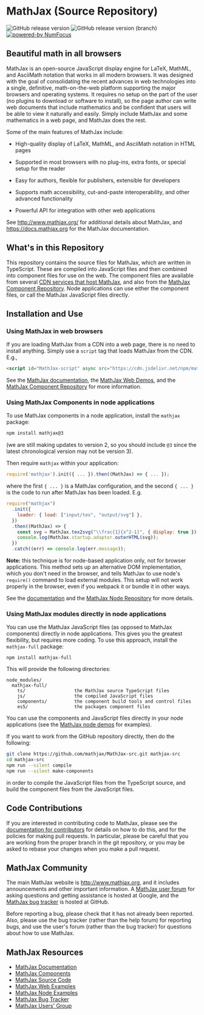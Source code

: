 # MathJax (Source Repository)

<img class="shield" alt="GitHub release version" src="https://img.shields.io/github/v/release/mathjax/MathJax-src.svg?sort=semver"> <img class="shield" alt="GitHub release version (branch)" src="https://img.shields.io/github/package-json/v/mathjax/MathJax/legacy-v2.svg?label=release-v2"> <a class="reference external image-reference" href="http://www.numfocus.org"><img alt="powered-by NumFocus" src="https://img.shields.io/badge/powered%20by-NumFOCUS-orange.svg?style=flat&amp;amp;colorA=E1523D&amp;amp;colorB=007D8A"></a>

## Beautiful math in all browsers

MathJax is an open-source JavaScript display engine for LaTeX, MathML,
and AsciiMath notation that works in all modern browsers. It was
designed with the goal of consolidating the recent advances in web
technologies into a single, definitive, math-on-the-web platform
supporting the major browsers and operating systems. It requires no
setup on the part of the user (no plugins to download or software to
install), so the page author can write web documents that include
mathematics and be confident that users will be able to view it
naturally and easily. Simply include MathJax and some mathematics in
a web page, and MathJax does the rest.

Some of the main features of MathJax include:

- High-quality display of LaTeX, MathML, and AsciiMath notation in HTML pages

- Supported in most browsers with no plug-ins, extra fonts, or special
  setup for the reader

- Easy for authors, flexible for publishers, extensible for developers

- Supports math accessibility, cut-and-paste interoperability, and other
  advanced functionality

- Powerful API for integration with other web applications

See <http://www.mathjax.org/> for additional details about MathJax,
and <https://docs.mathjax.org> for the MathJax documentation.

## What's in this Repository

This repository contains the source files for MathJax, which are
written in TypeScript. These are compiled into JavaScript files and
then combined into component files for use on the web. The component
files are available from several [CDN services that host
MathJax](https://docs.mathjax.org/en/latest/web/start.html#using-mathjax-from-a-content-delivery-network-cdn),
and also from the [MathJax Component
Repository](https://github.com/mathjax/MathJax). Node applications
can use either the component files, or call the MathJax JavaScript
files directly.

## Installation and Use

### Using MathJax in web browsers

If you are loading MathJax from a CDN into a web page, there is no
need to install anything. Simply use a `script` tag that loads
MathJax from the CDN. E.g.,

```html
<script id="MathJax-script" async src="https://cdn.jsdelivr.net/npm/mathjax@3/es6/tex-mml-chtml.js"></script>
```

See the [MathJax
documentation](https://docs.mathjax.org/en/latest/index.html#browser-components),
the [MathJax Web Demos](https://github.com/mathjax/MathJax-demos-web),
and the [MathJax Component
Repository](https://github.com/mathjax/MathJax-demos-web) for more information.

### Using MathJax Components in node applications

To use MathJax components in a node application, install the `mathjax` package:

```bash
npm install mathjax@3
```

(we are still making updates to version 2, so you should include `@3`
since the latest chronological version may not be version 3).

Then require `mathjax` within your application:

```javascript
require('mathjax').init({ ... }).then((MathJax) => { ... });
```

where the first `{ ... }` is a MathJax configuration, and the second
`{ ... }` is the code to run after MathJax has been loaded. E.g.

```javascript
require("mathjax")
  .init({
    loader: { load: ["input/tex", "output/svg"] },
  })
  .then((MathJax) => {
    const svg = MathJax.tex2svg("\\frac{1}{x^2-1}", { display: true });
    console.log(MathJax.startup.adaptor.outerHTML(svg));
  })
  .catch((err) => console.log(err.message));
```

**Note:** this technique is for node-based application only, not for
browser applications. This method sets up an alternative DOM
implementation, which you don't need in the browser, and tells MathJax
to use node's `require()` command to load external modules. This
setup will not work properly in the browser, even if you webpack it or
bundle it in other ways.

See the
[documentation](https://docs.mathjax.org/en/latest/index.html#server-nodejs)
and the [MathJax Node
Repository](https://github.com/mathjax/MathJax-demos-node) for more details.

### Using MathJax modules directly in node applications

You can use the MathJax JavaScript files (as opposed to MathJax
components) directly in node applications. This gives you the
greatest flexibility, but requires more coding. To use this approach,
install the `mathjax-full` package:

    npm install mathjax-full

This will provide the following directories:

    node_modules/
      mathjax-full/
        ts/                  the MathJax source TypeScript files
        js/                  the compiled JavaScript files
        components/          the component build tools and control files
        es5/                 the packages component files

You can use the components and JavaScript files directly in your node
applications (see the [MathJax node
demos](https://github.com/mathjax/MathJax-demos-node) for examples).

If you want to work from the GitHub repository directly, then do the following:

```bash
git clone https://github.com/mathjax/MathJax-src.git mathjax-src
cd mathjax-src
npm run --silent compile
npm run --silent make-components
```

in order to compile the JavaScript files from the TypeScript source,
and build the component files from the JavaScript files.

## Code Contributions

If you are interested in contributing code to MathJax, please see the
[documentation for contributors](CONTRIBUTING.md) for details on how
to do this, and for the policies for making pull requests. In
particular, please be careful that you are working from the proper
branch in the git repository, or you may be asked to rebase your
changes when you make a pull request.

## MathJax Community

The main MathJax website is <http://www.mathjax.org>, and it includes
announcements and other important information. A [MathJax user
forum](http://groups.google.com/group/mathjax-users) for asking
questions and getting assistance is hosted at Google, and the [MathJax
bug tracker](https://github.com/mathjax/MathJax/issues) is hosted
at GitHub.

Before reporting a bug, please check that it has not already been
reported. Also, please use the bug tracker (rather than the help
forum) for reporting bugs, and use the user's forum (rather than the
bug tracker) for questions about how to use MathJax.

## MathJax Resources

- [MathJax Documentation](https://docs.mathjax.org)
- [MathJax Components](https://github.com/mathjax/MathJax)
- [MathJax Source Code](https://github.com/mathjax/MathJax-src)
- [MathJax Web Examples](https://github.com/mathjax/MathJax-demos-web)
- [MathJax Node Examples](https://github.com/mathjax/MathJax-demos-node)
- [MathJax Bug Tracker](https://github.com/mathjax/MathJax/issues)
- [MathJax Users' Group](http://groups.google.com/group/mathjax-users)
